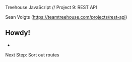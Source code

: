 Treehouse JavaScript // Project 9: REST API

Sean Voigts (https://teamtreehouse.com/projects/rest-api)

## Howdy!

-

Next Step: Sort out routes
